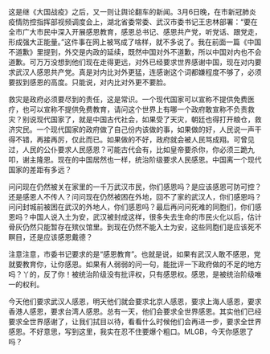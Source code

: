 这是继《大国战疫》之后，又一则让舆论翻车的新闻。3月6日晚，在市新冠肺炎疫情防控指挥部视频调度会上，湖北省委常委、武汉市委书记王忠林部署：“要在全市广大市民中深入开展感恩教育，感恩总书记、感恩共产党，听党话、跟党走，形成强大正能量。”这件事在网上被骂成了啥样，就不多说了。我在前面一篇《中国不道歉》里提到，外交是内政的延续，既然中国对外不道歉，所以中国对内也不会道歉。可万万没想到他们现在走得更远，对外已经要求世界感谢中国，现在对内要求武汉人感恩共产党。真是对内比对外更猛，连感谢这个词都嫌程度不够了，必须要拔到感恩的高度。只能说，对内比对外更不要脸。

救灾是政府必须要尽到的责任，这是常识。一个现代国家可以宣称不提供免费医疗，也可以宣称不提供免费教育，请问这个世界上有哪一个政府敢宣称不负责救灾？别说现代国家了，就是中国古代社会，如果受了天灾，朝廷也得打开粮仓，救济灾民。一个现代国家的政府做了自己份内该做的事，如果做的好，人民说一声干得不错，再接再厉，仅此而已。如果做的不好，政府就会被人民骂成翔。可曾见过，人民的公仆要求人民感恩？可能古代会有，比如皇帝要杀你，你必须三跪九叩，谢主隆恩。现在的中国居然也一样，统治阶级要求人民感恩。中国离一个现代国家的差距有多远？

问问现在仍然被关在家里的一千万武汉市民，你们感恩吗？是应该感恩可防可控？还是感恩人不传人？问问现在仍然被困在外地，回不了家的武汉人，你们感恩吗？问问封城前被困在武汉的外地人，你们感恩吗？最后再问问死难的同胞们，你们感恩吗？中国人说入土为安，武汉被封成这样，很多失去生命的市民火化以后，估计骨灰仍然只能暂存在殡仪馆里。到现在仍然不能入土为安，这些同胞们是应该死不瞑目，还是应该感恩戴德？

注意注意，市委书记要求的是“感恩教育”。也就是说，如果有武汉人敢不感恩，党就要教育你，让你感恩。如果有人弱弱的问一句，能批评一下政府做的不足的地方吗？丫的，反了你！被统治阶级没有批评权，只有感恩权。感恩，是被统治阶级唯一的权利。

今天他们要求武汉人感恩，明天他们就会要求北京人感恩，要求上海人感恩，要求香港人感恩，要求台湾人感恩。总有一天，他们会要求全世界感恩。其实他们已经要求全世界感谢了，让我们拭目以待，看看什么时候他们会再进一步，要求全世界感恩。不好意思，写到这里，我实在忍不住要爆个粗口。MLGB，今天你感恩了吗？